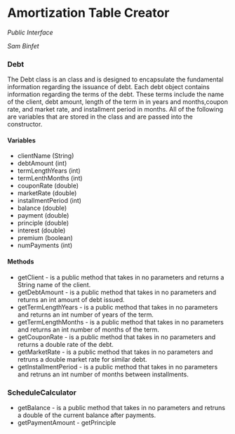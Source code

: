 # **Amortization Table Creator**
*Public Interface*

*Sam Binfet*

### **Debt**
The Debt class is an class and is designed to encapsulate the fundamental information regarding the issuance of debt. Each debt object 
contains information regarding the terms of the debt. These terms include the name of the client, debt amount, length of the term in 
in years and  months,coupon rate, and market rate, and installment period in months. All of the following are variables that are stored in the class and are passed into the constructor. 

#### Variables #####
* clientName (String)
* debtAmount (int)
* termLengthYears (int)
* termLenthMonths (int)
* couponRate (double)
* marketRate (double)
* installmentPeriod (int)
* balance (double)
* payment (double)
* principle (double)
* interest (double)
* premium (boolean)
* numPayments (int)

#### Methods ####
* getClient - is a public method that takes in no parameters and returns a String name of the client.
* getDebtAmount - is a public method that takes in no parameters and returns an int amount of debt issued.
* getTermLengthYears - is a public method that takes in no parameters and returns an int number of years of the term.
* getTermLengthMonths - is a public method that takes in no parameters and returns an int number of months of the term.
* getCouponRate - is a public method that takes in no parameters and returns a double rate of the debt.
* getMarketRate - is a public method that takes in no parameters and retruns a double market rate for similar debt.
* getInstallmentPeriod - is a public method that takes in no parameters and retruns an int number of months between installments.

### ScheduleCalculator ###


* getBalance - is a public method that takes in no parameters and retruns a double of the current balance after payments. 
* getPaymentAmount - getPrinciple
